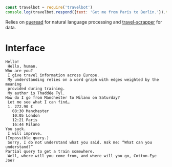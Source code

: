 ```js
const travelbot = require('travelbot')
console.log(travelbot.respond({text: 'Get me from Paris to Berlin.'}).text)
```

Relies on [queread][] for natural language processing and [travel-scrapper][]
for data.

[queread]: https://github.com/espadrine/queread
[travel-scrapper]: https://github.com/espadrine/travel-scrapper

# Interface
```
Hello!
 Hello, human.
Who are you?
 I give travel information across Europe.
 My understanding relies on a word graph with edges weighted by the meaning
 provided during training.
 My author is Thaddée Tyl.
How do I go from Manchester to Milano on Saturday?
 Let me see what I can find…
 1. 272.90 €
   08:30 Manchester
   10:05 London
   12:21 Paris
   16:44 Milano
You suck.
 I will improve.
(Impossible query.)
 Sorry, I do not understand what you said. Ask me: “What can you understand?”
Partial query to get a train somewhere.
 Well, where will you come from, and where will you go, Cotton-Eye Joe?
```
